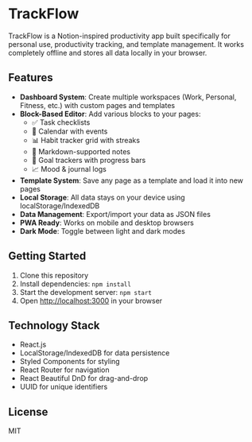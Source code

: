 # TrackFlow

TrackFlow is a Notion-inspired productivity app built specifically for personal use, productivity tracking, and template management. It works completely offline and stores all data locally in your browser.

## Features

- **Dashboard System**: Create multiple workspaces (Work, Personal, Fitness, etc.) with custom pages and templates
- **Block-Based Editor**: Add various blocks to your pages:
  - ✅ Task checklists
  - 📅 Calendar with events
  - 📊 Habit tracker grid with streaks
  - 🧠 Markdown-supported notes
  - 🎯 Goal trackers with progress bars
  - 📈 Mood & journal logs
- **Template System**: Save any page as a template and load it into new pages
- **Local Storage**: All data stays on your device using localStorage/IndexedDB
- **Data Management**: Export/import your data as JSON files
- **PWA Ready**: Works on mobile and desktop browsers
- **Dark Mode**: Toggle between light and dark modes

## Getting Started

1. Clone this repository
2. Install dependencies: `npm install`
3. Start the development server: `npm start`
4. Open [http://localhost:3000](http://localhost:3000) in your browser

## Technology Stack

- React.js
- LocalStorage/IndexedDB for data persistence
- Styled Components for styling
- React Router for navigation
- React Beautiful DnD for drag-and-drop
- UUID for unique identifiers

## License

MIT
